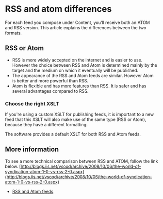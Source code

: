 # RSS and atom differences

For each feed you compose under Content, you'll receive both an ATOM and
RSS version. This article explains the differences between the two
formats.

## RSS or Atom

-   RSS is more widely accepted on the internet and is easier to use.
    However the choice between RSS and Atom is determined mainly by the
    target and the medium on which it eventually will be published.
-   The appearance of the RSS and Atom feeds are similar. However Atom
    is better and more powerful than RSS.
-   Atom is flexible and has more features than RSS. It is safer and has
    several advantages compared to RSS.

### Choose the right XSLT

If you're using a custom XSLT for publishing feeds, it is important to a
new feed that this XSLT will also make use of the same type (RSS or
Atom), because they have a different formatting.

The software provides a default XSLT for both RSS and Atom feeds.

## More information
 To see a more technical comparison between RSS and
ATOM, follow the link below.
[http://blogs.iis.net/vsood/archive/2008/10/06/the-world-of-syndication-atom-1-0-vs-rss-2-0.aspx](http://blogs.iis.net/vsood/archive/2008/10/06/the-world-of-syndication-atom-1-0-vs-rss-2-0.aspx)

- [RSS and Atom feeds](rss-and-atom-feeds)
